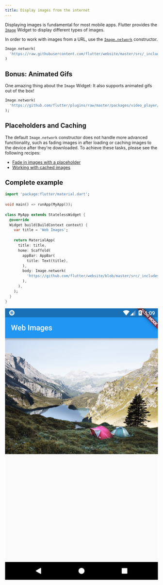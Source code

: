 ```yaml
---
title: Display images from the internet
---
```


Displaying images is fundamental for most mobile apps. Flutter provides the
[`Image`](https://docs.flutter.io/flutter/widgets/Image-class.html) Widget to
display different types of images.

In order to work with images from a URL, use the [`Image.network`](https://docs.flutter.io/flutter/widgets/Image/Image.network.html)
constructor.

<!-- skip -->
```dart
Image.network(
  'https://raw.githubusercontent.com/flutter/website/master/src/_includes/code/layout/lakes/images/lake.jpg',
)
```

## Bonus: Animated Gifs

One amazing thing about the `Image` Widget: It also supports animated gifs out
of the box!

<!-- skip -->
```dart
Image.network(
  'https://github.com/flutter/plugins/raw/master/packages/video_player/doc/demo_ipod.gif?raw=true',
);
```

## Placeholders and Caching

The default `Image.network` constructor does not handle more advanced
functionality, such as fading images in after loading or caching images
to the device after they're downloaded. To achieve these tasks, please see
the following recipes:

  * [Fade in images with a placeholder](/docs/cookbook/images/fading-in-images/)
  * [Working with cached images](/docs/cookbook/images/cached-images/)

## Complete example

```dart
import 'package:flutter/material.dart';

void main() => runApp(MyApp());

class MyApp extends StatelessWidget {
  @override
  Widget build(BuildContext context) {
    var title = 'Web Images';

    return MaterialApp(
      title: title,
      home: Scaffold(
        appBar: AppBar(
          title: Text(title),
        ),
        body: Image.network(
          'https://github.com/flutter/website/blob/master/src/_includes/code/layout/lakes/images/lake.jpg?raw=true',
        ),
      ),
    );
  }
}
```

![Network Image Demo](/images/cookbook/network-image.png)
